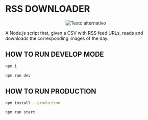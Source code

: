 # RSS DOWNLOADER 
<p align="center">
  <img src="https://upload.wikimedia.org/wikipedia/commons/thumb/d/d9/Node.js_logo.svg/885px-Node.js_logo.svg.png" alt="Texto alternativo">
</p>

A Node.js script that, given a CSV with RSS feed URLs, reads and downloads the corresponding images of the day.

## HOW TO RUN DEVELOP MODE 

``` bash
npm i
```
``` bash
npm run dev
```
## HOW TO RUN PRODUCTION
``` bash
npm install --production
```
``` bash
npm run start
```
